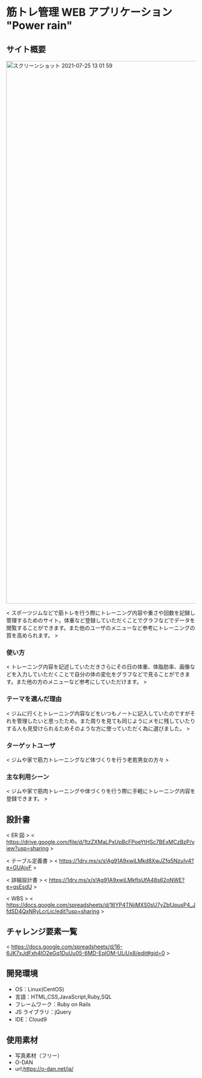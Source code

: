 # 筋トレ管理 WEB アプリケーション "Power rain"

## サイト概要

<img width="1440" alt="スクリーンショット 2021-07-25 13 01 59" src="https://user-images.githubusercontent.com/81844070/126887524-5bd7404c-d0d7-46ae-9003-357610962a3a.png">

< スポーツジムなどで筋トレを行う際にトレーニング内容や重さや回数を記録し管理するためのサイト。体重など登録していただくことでグラフなどでデータを閲覧することができます。また他のユーザのメニューなど参考にトレーニングの質を高められます。 >

### 使い方

< トレーニング内容を記述していただきさらにその日の体重、体脂肪率、画像などを入力していただくことで自分の体の変化をグラフなどで見ることができます。また他の方のメニューなど参考にしていただけます。 >

### テーマを選んだ理由

< ジムに行くとトレーニング内容などをいつもノートに記入していたのですがそれを管理したいと思ったため。また周りを見ても同じようにメモに残していたりする人も見受けられるためそのような方に使っていただく為に選びました。 >

### ターゲットユーザ

< ジムや家で筋力トレーニングなど体づくりを行う老若男女の方々 >

### 主な利用シーン

< ジムや家で筋肉トレーニングや体づくりを行う際に手軽にトレーニング内容を登録できます。 >

## 設計書

< ER 図 >
< https://drive.google.com/file/d/1tzZXMaLPxUpBcFPoeYtHSc7BExMCzBzP/view?usp=sharing >

< テーブル定義書 >
< https://1drv.ms/x/s!Ag91A9xwiLMkd8XwJZfq5NzuIv4?e=GUAjvF >

< 詳細設計書 >
< https://1drv.ms/x/s!Ag91A9xwiLMkfIsUfA48s62oNWE?e=gsEsdU >

< WBS >
< https://docs.google.com/spreadsheets/d/16YP4TNjiMXS0sU7yZbfJpusP4_JfdSD4QxNRyLcrLic/edit?usp=sharing >

## チャレンジ要素一覧

< https://docs.google.com/spreadsheets/d/16-6JK7xJdFxh4IO2eGq1DuUu05-6MD-EplOM-ULiUx8/edit#gid=0 >

## 開発環境

- OS：Linux(CentOS)
- 言語：HTML,CSS,JavaScript,Ruby,SQL
- フレームワーク：Ruby on Rails
- JS ライブラリ：jQuery
- IDE：Cloud9

## 使用素材

- 写真素材（フリー）
- O-DAN
- url;https://o-dan.net/ja/
